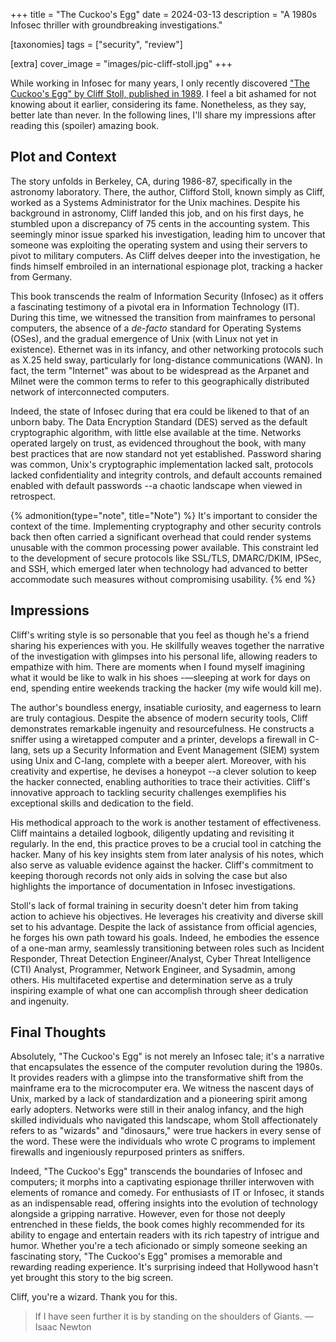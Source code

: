 +++
title = "The Cuckoo's Egg"
date  = 2024-03-13
description = "A 1980s Infosec thriller with groundbreaking investigations."

[taxonomies]
tags = ["security", "review"]

[extra]
cover_image = "images/pic-cliff-stoll.jpg"
+++


While working in Infosec for many years, I only recently discovered ["The Cuckoo's Egg" by Cliff Stoll, published in 1989](https://www.kleinbottle.com/ExtrasAndMisc.htm).  I feel a bit ashamed for not knowing about it earlier, considering its fame.  Nonetheless, as they say, better late than never.  In the following lines, I'll share my impressions after reading this (spoiler) amazing book.


## Plot and Context
The story unfolds in Berkeley, CA, during 1986-87, specifically in the astronomy laboratory.  There, the author, Clifford Stoll, known simply as Cliff, worked as a Systems Administrator for the Unix machines.  Despite his background in astronomy, Cliff landed this job, and on his first days, he stumbled upon a discrepancy of 75 cents in the accounting system.  This seemingly minor issue sparked his investigation, leading him to uncover that someone was exploiting the operating system and using their servers to pivot to military computers.  As Cliff delves deeper into the investigation, he finds himself embroiled in an international espionage plot, tracking a hacker from Germany.

This book transcends the realm of Information Security (Infosec) as it offers a fascinating testimony of a pivotal era in Information Technology (IT).  During this time, we witnessed the transition from mainframes to personal computers, the absence of a *de-facto* standard for Operating Systems (OSes), and the gradual emergence of Unix (with Linux not yet in existence).  Ethernet was in its infancy, and other networking protocols such as X.25 held sway, particularly for long-distance communications (WAN).  In fact, the term "Internet" was about to be widespread as the Arpanet and Milnet were the common terms to refer to this geographically distributed network of interconnected computers.

Indeed, the state of Infosec during that era could be likened to that of an unborn baby.  The Data Encryption Standard (DES) served as the default cryptographic algorithm, with little else available at the time.  Networks operated largely on trust, as evidenced throughout the book, with many best practices that are now standard not yet established.  Password sharing was common, Unix's cryptographic implementation lacked salt, protocols lacked confidentiality and integrity controls, and default accounts remained enabled with default passwords --a chaotic landscape when viewed in retrospect.

{% admonition(type="note", title="Note") %}
It's important to consider the context of the time.  Implementing cryptography and other security controls back then often carried a significant overhead that could render systems unusable with the common processing power available.  This constraint led to the development of secure protocols like SSL/TLS, DMARC/DKIM, IPSec, and SSH, which emerged later when technology had advanced to better accommodate such measures without compromising usability.
{% end %}


## Impressions
Cliff's writing style is so personable that you feel as though he's a friend sharing his experiences with you.  He skillfully weaves together the narrative of the investigation with glimpses into his personal life, allowing readers to empathize with him.  There are moments when I found myself imagining what it would be like to walk in his shoes -—sleeping at work for days on end, spending entire weekends tracking the hacker (my wife would kill me).

The author's boundless energy, insatiable curiosity, and eagerness to learn are truly contagious.  Despite the absence of modern security tools, Cliff demonstrates remarkable ingenuity and resourcefulness. He constructs a sniffer using a wiretapped computer and a printer, develops a firewall in C-lang, sets up a Security Information and Event Management (SIEM) system using Unix and C-lang, complete with a beeper alert.  Moreover, with his creativity and expertise, he devises a honeypot --a clever solution to keep the hacker connected, enabling authorities to trace their activities.  Cliff's innovative approach to tackling security challenges exemplifies his exceptional skills and dedication to the field.

His methodical approach to the work is another testament of effectiveness.  Cliff maintains a detailed logbook, diligently updating and revisiting it regularly.  In the end, this practice proves to be a crucial tool in catching the hacker.  Many of his key insights stem from later analysis of his notes, which also serve as valuable evidence against the hacker.  Cliff's commitment to keeping thorough records not only aids in solving the case but also highlights the importance of documentation in Infosec investigations.

Stoll's lack of formal training in security doesn't deter him from taking action to achieve his objectives.  He leverages his creativity and diverse skill set to his advantage.  Despite the lack of assistance from official agencies, he forges his own path toward his goals.  Indeed, he embodies the essence of a one-man army, seamlessly transitioning between roles such as Incident Responder, Threat Detection Engineer/Analyst, Cyber Threat Intelligence (CTI) Analyst, Programmer, Network Engineer, and Sysadmin, among others.  His multifaceted expertise and determination serve as a truly inspiring example of what one can accomplish through sheer dedication and ingenuity.


## Final Thoughts
Absolutely, "The Cuckoo's Egg" is not merely an Infosec tale; it's a narrative that encapsulates the essence of the computer revolution during the 1980s.  It provides readers with a glimpse into the transformative shift from the mainframe era to the microcomputer era.  We witness the nascent days of Unix, marked by a lack of standardization and a pioneering spirit among early adopters.  Networks were still in their analog infancy, and the high skilled individuals who navigated this landscape, whom Stoll affectionately refers to as "wizards" and "dinosaurs," were true hackers in every sense of the word.  These were the individuals who wrote C programs to implement firewalls and ingeniously repurposed printers as sniffers.

Indeed, "The Cuckoo's Egg" transcends the boundaries of Infosec and computers; it morphs into a captivating espionage thriller interwoven with elements of romance and comedy.  For enthusiasts of IT or Infosec, it stands as an indispensable read, offering insights into the evolution of technology alongside a gripping narrative.  However, even for those not deeply entrenched in these fields, the book comes highly recommended for its ability to engage and entertain readers with its rich tapestry of intrigue and humor.  Whether you're a tech aficionado or simply someone seeking an fascinating story, "The Cuckoo's Egg" promises a memorable and rewarding reading experience.  It's surprising indeed that Hollywood hasn't yet brought this story to the big screen.

Cliff, you're a wizard.  Thank you for this.

> If I have seen further it is by standing on the shoulders of Giants.
— Isaac Newton
